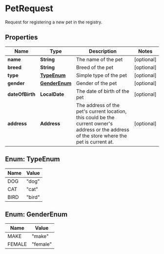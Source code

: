 

# PetRequest

Request for registering a new pet in the registry.

## Properties

| Name | Type | Description | Notes |
|------------ | ------------- | ------------- | -------------|
|**name** | **String** | The name of the pet |  [optional] |
|**breed** | **String** | Breed of the pet |  [optional] |
|**type** | [**TypeEnum**](#TypeEnum) | Simple type of the pet |  [optional] |
|**gender** | [**GenderEnum**](#GenderEnum) | Gender of the pet |  [optional] |
|**dateOfBirth** | **LocalDate** | The date of birth of the pet |  [optional] |
|**address** | **Address** | The address of the pet&#39;s current location, this could be the current owner&#39;s address or the address of the store where the pet is current at.  |  [optional] |



## Enum: TypeEnum

| Name | Value |
|---- | -----|
| DOG | &quot;dog&quot; |
| CAT | &quot;cat&quot; |
| BIRD | &quot;bird&quot; |



## Enum: GenderEnum

| Name | Value |
|---- | -----|
| MAKE | &quot;make&quot; |
| FEMALE | &quot;female&quot; |



